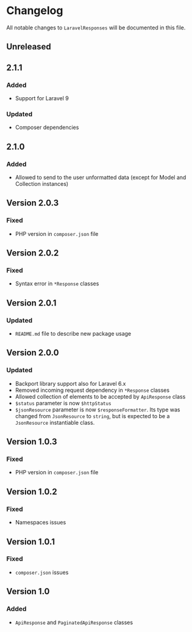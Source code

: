 # Changelog

All notable changes to `LaravelResponses` will be documented in this file.

## Unreleased

## 2.1.1

### Added

- Support for Laravel 9

### Updated

- Composer dependencies

## 2.1.0

### Added

- Allowed to send to the user unformatted data (except for Model and Collection instances)

## Version 2.0.3

### Fixed

- PHP version in `composer.json` file

## Version 2.0.2

### Fixed

- Syntax error in `*Response` classes

## Version 2.0.1

### Updated

- `README.md` file to describe new package usage

## Version 2.0.0

### Updated

- Backport library support also for Laravel 6.x
- Removed incoming request dependency in `*Response` classes
- Allowed collection of elements to be accepted by `ApiResponse` class
- `$status` parameter is now `$httpStatus`
- `$jsonResource` parameter is now `$responseFormatter`. Its type was changed from `JsonResource` to `string`, but is
  expected to be a `JsonResource` instantiable class.

## Version 1.0.3

### Fixed

- PHP version in `composer.json` file

## Version 1.0.2

### Fixed

- Namespaces issues

## Version 1.0.1

### Fixed

- `composer.json` issues

## Version 1.0

### Added

- `ApiResponse` and `PaginatedApiResponse` classes 
